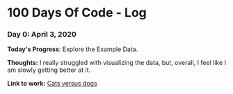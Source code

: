 # 100 Days Of Code - Log

### Day 0: April 3, 2020 

**Today's Progress**: Explore the Example Data.

**Thoughts:** I really struggled with visualizing the data, but, overall, I feel like I am slowly getting better at it. 

**Link to work:** [Cats versus dogs](https://github.com/nouran551/catsversusdogs/blob/master/cats_versus_dogs.ipynb)


